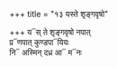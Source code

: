 +++
title = "१३ यस्ते शृङ्गवृषो"

+++
य᳓स् ते शृङ्गवृषो नपात्  
प्र᳓णपात् कुण्डपा᳓यियः  
नि᳓ अस्मिन् दध्र आ᳓ म᳓नः